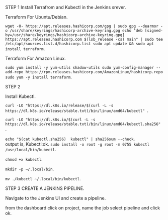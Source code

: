 STEP 1
  Install Terrafrom and Kubectl in the Jenkins srever.
  
  
   Terraform For Ubuntu/Debian.
   
  ` wget -O- https://apt.releases.hashicorp.com/gpg | sudo gpg --dearmor -o /usr/share/keyrings/hashicorp-archive-keyring.gpg
 echo "deb [signed-by=/usr/share/keyrings/hashicorp-archive-keyring.gpg] https://apt.releases.hashicorp.com $(lsb_release -cs) main" | sudo tee      /etc/apt/sources.list.d/hashicorp.list
sudo apt update && sudo apt install terraform `.

  Terraform For Amazon Linux.
  
  ` sudo yum install -y yum-utils shadow-utils
  sudo yum-config-manager --add-repo https://rpm.releases.hashicorp.com/AmazonLinux/hashicorp.repo
  sudo yum -y install terraform `.
  
  
  
STEP 2

  Install Kubectl.
  
  `curl -LO "https://dl.k8s.io/release/$(curl -L -s https://dl.k8s.io/release/stable.txt)/bin/linux/amd64/kubectl" `.
  
  `curl -LO "https://dl.k8s.io/$(curl -L -s https://dl.k8s.io/release/stable.txt)/bin/linux/amd64/kubectl.sha256" `.
  
  ` echo "$(cat kubectl.sha256)  kubectl" | sha256sum --check `.  
  output is, Kubectl:ok.
  ` sudo install -o root -g root -m 0755 kubectl /usr/local/bin/kubectl `.
  
  ` chmod +x kubectl `.
  
  ` mkdir -p ~/.local/bin `.
  
  ` mv ./kubectl ~/.local/bin/kubectl `.
  
  
  
STEP 3 CREATE A JENKINS PIPELINE.

  Navigate to the Jenkins UI and create a pipeline.
  
  from the dashboard click on project, name the job select pipeline and click ok.
  
